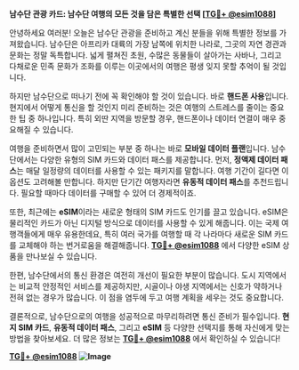 **남수단 관광 카드: 남수단 여행의 모든 것을 담은 특별한 선택 [[TG💪+ @esim1088](https://t.me/s/esim1088)]**

안녕하세요 여러분! 오늘은 남수단 관광을 준비하고 계신 분들을 위해 특별한 정보를 가져왔습니다. 남수단은 아프리카 대륙의 가장 남쪽에 위치한 나라로, 그곳의 자연 경관과 문화는 정말 독특합니다. 넓게 펼쳐진 초원, 수많은 동물들이 살아가는 사바나, 그리고 다채로운 민족 문화가 조화를 이루는 이곳에서의 여행은 평생 잊지 못할 추억이 될 것입니다.

하지만 남수단으로 떠나기 전에 꼭 확인해야 할 것이 있습니다. 바로 **핸드폰 사용**입니다. 현지에서 어떻게 통신을 할 것인지 미리 준비하는 것은 여행의 스트레스를 줄이는 중요한 팁 중 하나입니다. 특히 외딴 지역을 방문할 경우, 핸드폰이나 데이터 연결이 매우 중요해질 수 있습니다.

여행을 준비하면서 많이 고민되는 부분 중 하나는 바로 **모바일 데이터 플랜**입니다. 남수단에서는 다양한 유형의 SIM 카드와 데이터 패스를 제공합니다. 먼저, **정액제 데이터 패스**는 매달 일정량의 데이터를 사용할 수 있는 패키지를 말합니다. 여행 기간이 길다면 이 옵션도 고려해볼 만합니다. 하지만 단기간 여행자라면 **유동적 데이터 패스**를 추천드립니다. 필요할 때마다 데이터를 구매할 수 있어 더 경제적이죠.

또한, 최근에는 **eSIM**이라는 새로운 형태의 SIM 카드도 인기를 끌고 있습니다. eSIM은 물리적인 카드가 아닌 디지털 방식으로 데이터를 사용할 수 있게 해줍니다. 이는 국제 여행객들에게 매우 유용한데요, 특히 여러 국가를 여행할 때 각 나라마다 새로운 SIM 카드를 교체해야 하는 번거로움을 해결해줍니다. **[TG💪+ @esim1088](https://t.me/s/esim1088)** 에서 다양한 eSIM 상품을 만나보실 수 있습니다.

한편, 남수단에서의 통신 환경은 여전히 개선이 필요한 부분이 많습니다. 도시 지역에서는 비교적 안정적인 서비스를 제공하지만, 시골이나 야생 지역에서는 신호가 약하거나 전혀 없는 경우가 많습니다. 이 점을 염두에 두고 여행 계획을 세우는 것도 중요합니다.

결론적으로, 남수단으로의 여행을 성공적으로 마무리하려면 통신 준비가 필수입니다. **현지 SIM 카드**, **유동적 데이터 패스**, 그리고 **eSIM** 등 다양한 선택지를 통해 자신에게 맞는 방법을 찾아보세요. 더 많은 정보는 **[TG💪+ @esim1088](https://t.me/s/esim1088)** 에서 확인하실 수 있습니다!

**[TG💪+ @esim1088](https://t.me/s/esim1088) ![Image](https://i.postimg.cc/Y0z9fWf4/image.png)**